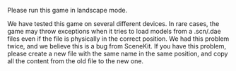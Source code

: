Please run this game in landscape mode.

We have tested this game on several different devices. In rare cases, the game may throw exceptions when it tries to load models from a .scn/.dae files even if the file is physically in the correct position. We had this problem twice, and we believe this is a bug from SceneKit. If you have this problem, please create a new file with the same name in the same position, and copy all the content from the old file to the new one.
